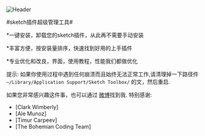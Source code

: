 ![Header](https://i.cloudup.com/XTLlL1-Stt-3000x3000.png)

#sketch插件超级管理工具#

*一键安装，卸载您的sketch插件，从此再不需要手动安装

*丰富方便，按安装量排序，快速找到好用的上手插件

*专业优化和改良，界面，使用教程，性能我们都做优化

提示: 如果你使用过程中遇到任何崩溃而且始终无法正常工作,请清理掉一下路径件 ```~/Library/Application Support/Sketch Toolbox/``` 的文，然后重启.


如果您非常感兴趣这件事，也可以通过 [微博](http://weibo.com/firebamboo)找到我.
特别感谢:
* [Clark Wimberly]
* [Ale Munoz]
* [Timur Carpeev]
* [The Bohemian Coding Team]
